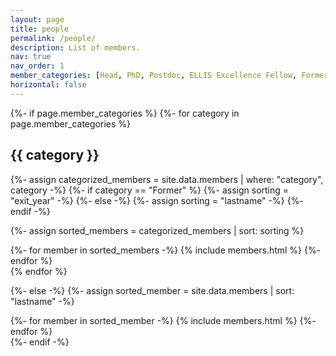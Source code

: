 ```yaml
---
layout: page
title: people
permalink: /people/
description: List of members.
nav: true
nav_order: 1
member_categories: [Head, PhD, Postdoc, ELLIS Excellence Fellow, Former]
horizontal: false
---
```


<!-- pages/member.md -->
<div class="projects">
{%- if page.member_categories %}
  <!-- Display categorized members -->
  {%- for category in page.member_categories %}
  <h2 class="category">{{ category }}</h2>
  {%- assign categorized_members = site.data.members | where: "category", category -%}
  {%- if category == "Former" %}
    {%- assign sorting = "exit_year" -%}
  {%- else -%}
    {%- assign sorting = "lastname" -%}
  {%- endif -%}
  
  {%- assign sorted_members = categorized_members | sort: sorting  %}
  <!-- Generate cards for each project -->
  <div class="grid">
    {%- for member in sorted_members -%}
      {% include members.html %}
    {%- endfor %}
  </div>
  {% endfor %}

{%- else -%}
  {%- assign sorted_member = site.data.members | sort: "lastname"  -%}
  <!-- Generate cards for each project -->
  <div class="grid">
    {%- for member in sorted_member -%}
      {% include members.html %}
    {%- endfor %}
  </div>
{%- endif -%}
</div>
